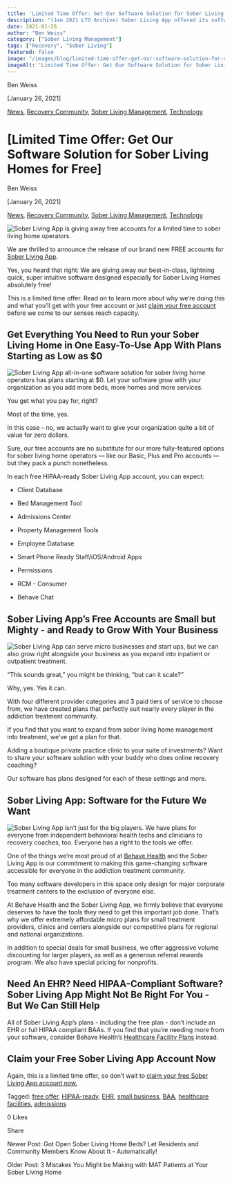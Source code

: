 ```yaml
---
title: 'Limited Time Offer: Get Our Software Solution for Sober Living Homes for Free'
description: "(Jan 2021 LTO Archive) Sober Living App offered its software solution free! Read the original limited-time offer announcement."
date: 2021-01-26
author: "Ben Weiss"
category: ["Sober Living Management"]
tags: ["Recovery", "Sober Living"]
featured: false
image: "/images/blog/limited-time-offer-get-our-software-solution-for-sober-living-homes-for-free/Screenshot_2021-01-21_at_8.58.18_PM.png"
imageAlt: 'Limited Time Offer: Get Our Software Solution for Sober Living Homes for Free'
---
```


Ben Weiss

[January 26, 2021]

[News](/sober-living-app-blog/category/News), [Recovery Community](/sober-living-app-blog/category/Recovery+Community), [Sober Living Management](/sober-living-app-blog/category/Sober+Living+Management), [Technology](/sober-living-app-blog/category/Technology)

#  [Limited Time Offer: Get Our Software Solution for Sober Living Homes for Free]

Ben Weiss

[January 26, 2021]

[News](/sober-living-app-blog/category/News), [Recovery Community](/sober-living-app-blog/category/Recovery+Community), [Sober Living Management](/sober-living-app-blog/category/Sober+Living+Management), [Technology](/sober-living-app-blog/category/Technology)

![Sober Living App is giving away free accounts for a limited time to sober living home operators.](/images/blog/limited-time-offer-get-our-software-solution-for-sober-living-homes-for-free/Screenshot_2021-01-21_at_8.54.22_PM.png)

We are thrilled to announce the release of our brand new FREE accounts for [Sober Living App](/). 

Yes, you heard that right: We are giving away our best-in-class, lightning quick, super intuitive software designed especially for Sober Living Homes absolutely free! 

This is a limited time offer. Read on to learn more about why we’re doing this and what you’ll get with your free account or just [claim your free account](https://apps.behavehealth.com/signup) before we come to our senses reach capacity. 

## Get Everything You Need to Run your Sober Living Home in One Easy-To-Use App With Plans Starting as Low as $0

![Sober Living App all-in-one software solution for sober living home operators has plans starting at $0. Let your software grow with your organization as you add more beds, more homes and more services.](/images/blog/limited-time-offer-get-our-software-solution-for-sober-living-homes-for-free/Screenshot_2021-01-19_at_7.16.23_AM.png)

You get what you pay for, right? 

Most of the time, yes. 

In this case - no, we actually want to give your organization quite a bit of value for zero dollars. 

Sure, our free accounts are no substitute for our more fully-featured options for sober living home operators — like our Basic, Plus and Pro accounts — but they pack a punch nonetheless. 

In each free HIPAA-ready Sober Living App account, you can expect: 

  * Client Database

  * Bed Management Tool

  * Admissions Center 

  * Property Management Tools 

  * Employee Database

  * Smart Phone Ready Staff/iOS/Android Apps

  * Permissions 

  * RCM - Consumer 

  * Behave Chat

## Sober Living App’s Free Accounts are Small but Mighty - and Ready to Grow With Your Business 

![Sober Living App can serve micro businesses and start ups, but we can also grow right alongside your business as you expand into inpatient or outpatient treatment.](/images/blog/limited-time-offer-get-our-software-solution-for-sober-living-homes-for-free/Screenshot_2021-01-21_at_8.57.37_PM.png)

“This sounds great,” you might be thinking, “but can it scale?”

Why, yes. Yes it can. 

With four different provider categories and 3 paid tiers of service to choose from, we have created plans that perfectly suit nearly every player in the addiction treatment community. 

If you find that you want to expand from sober living home management into treatment, we’ve got a plan for that. 

Adding a boutique private practice clinic to your suite of investments? Want to share your software solution with your buddy who does online recovery coaching? 

Our software has plans designed for each of these settings and more.

## Sober Living App: Software for the Future We Want 

![Sober Living App isn’t just for the big players. We have plans for everyone from independent behavioral health techs and clinicians to recovery coaches, too. Everyone has a right to the tools we offer.](/images/blog/limited-time-offer-get-our-software-solution-for-sober-living-homes-for-free/Screenshot_2021-01-21_at_8.58.18_PM.png)

One of the things we’re most proud of at [Behave Health](https://behavehealth.com/) and the Sober Living App is our commitment to making this game-changing software accessible for everyone in the addiction treatment community. 

Too many software developers in this space only design for major corporate treatment centers to the exclusion of everyone else. 

At Behave Health and the Sober Living App, we firmly believe that everyone deserves to have the tools they need to get this important job done. That’s why we offer extremely affordable micro plans for small treatment providers, clinics and centers alongside our competitive plans for regional and national organizations. 

In addition to special deals for small business, we offer aggressive volume discounting for larger players, as well as a generous referral rewards program. We also have special pricing for nonprofits. 

## Need An EHR? Need HIPAA-Compliant Software? Sober Living App Might Not Be Right For You - But We Can Still Help  

All of Sober Living App’s plans - including the free plan - don’t include an EHR or full HIPAA compliant BAAs. If you find that you’re needing more from your software, consider Behave Health’s [Healthcare Facility Plans](https://behavehealth.com/healthcare-facility) instead.

## Claim your Free Sober Living App Account Now 

Again, this is a limited time offer, so don’t wait to [claim your free Sober Living App account now.](https://behavehealth.com/get-started) 

Tagged: [free offer](/sober-living-app-blog/tag/free+offer), [HIPAA-ready](/sober-living-app-blog/tag/HIPAA-ready), [EHR](/sober-living-app-blog/tag/EHR), [small business](/sober-living-app-blog/tag/small+business), [BAA](/sober-living-app-blog/tag/BAA), [healthcare facilities](/sober-living-app-blog/tag/healthcare+facilities), [admissions](/sober-living-app-blog/tag/admissions)

0 Likes

Share

Newer Post: Got Open Sober Living Home Beds? Let Residents and Community Members Know About It - Automatically!

Older Post: 3 Mistakes You Might be Making with MAT Patients at Your Sober Living Home